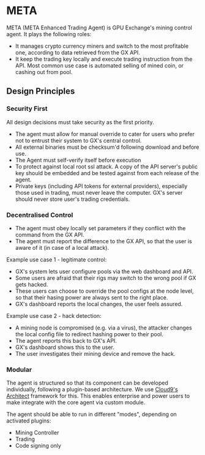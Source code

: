 # META

META (META Enhanced Trading Agent) is GPU Exchange's mining control agent. It plays the following roles:

* It manages crypto currency miners and switch to the most profitable one, according to data retrieved from the GX API.
* It keep the trading key locally and execute trading instruction from the API. Most common use case is automated selling of mined coin, or cashing out from pool.

## Design Principles

### Security First

All design decisions must take security as the first priority.

* The agent must allow for manual override to cater for users who prefer not to entrust their system to GX's central control.
* All external binaries must be checksum'd following download and before use.
* The Agent must self-verify itself before execution
* To protect against local root ssl attack. A copy of the API server's public key should be embedded and be tested against from each release of the agent.
* Private keys (including API tokens for external providers), especially those used in trading, must never leave the computer. GX's server should never store user's trading credentials.

### Decentralised Control

* The agent must obey locally set parameters if they conflict with the command from the GX API.
* The agent must report the difference to the GX API, so that the user is aware of it (in case of a local attack).

Example use case 1 - legitimate control:

* GX's system lets user configure pools via the web dashboard and API.
* Some users are afraid that their rigs may switch to the wrong pool if GX gets hacked.
* These users can choose to override the pool configs at the node level, so that their hasing power are always sent to the right place.
* GX's dashboard reports the local changes, the user feels assured.

Example use case 2 - hack detection:

* A mining node is compromised (e.g. via a virus), the attacker changes the local config file to redirect hashing power to their pool.
* The agent reports this back to GX's API.
* GX's dashboard shows this to the user.
* The user investigates their mining device and remove the hack.

### Modular

The agent is structured so that its component can be developed individually, following a plugin-based architecture. We use [Cloud9's Architect](https://github.com/c9/architect) framework for this. This enables enterprise and power users to make integrate with the core agent via custom module.

The agent should be able to run in different "modes", depending on activated plugins:

* Mining Controller
* Trading
* Code signing only
